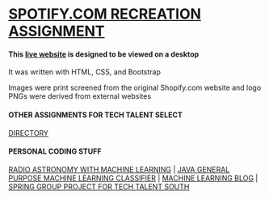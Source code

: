 # [SPOTIFY.COM RECREATION ASSIGNMENT](https://gwyche.github.io/Shopify/)
#### This [live website](https://gwyche.github.io/Shopify/) is designed to be viewed on a desktop

It was written with HTML, CSS, and Bootstrap

Images were print screened from the original Shopify.com website and logo PNGs were derived from external websites





#### OTHER ASSIGNMENTS FOR TECH TALENT SELECT 
[DIRECTORY](https://github.com/gwyche/Homeworks-for-TTS-Select/blob/master/README.md)

#### PERSONAL CODING STUFF
[RADIO ASTRONOMY WITH MACHINE LEARNING](https://github.com/gwyche/nn_pulsar_classifier) | [JAVA GENERAL PURPOSE MACHINE LEARNING CLASSIFIER](https://github.com/gwyche/deep_NN_general_purpose_V1) | [MACHINE LEARNING BLOG](https://gwyche.wordpress.com) | [SPRING GROUP PROJECT FOR TECH TALENT SOUTH](https://github.com/ttsbluetesla/spring_dealership_project)

